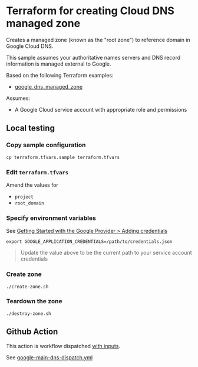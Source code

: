 # Terraform for creating Cloud DNS managed zone

Creates a managed zone (known as the "root zone") to reference domain in Google Cloud DNS.

This sample assumes your authoritative names servers and DNS record information is managed external to Google.

Based on the following Terraform examples:

* [google_dns_managed_zone](https://registry.terraform.io/providers/hashicorp/google/latest/docs/resources/dns_managed_zone)


Assumes:

* A Google Cloud service account with appropriate role and permissions


## Local testing

### Copy sample configuration

```
cp terraform.tfvars.sample terraform.tfvars
```

### Edit `terraform.tfvars`

Amend the values for

* `project`
* `root_domain`


### Specify environment variables

See [Getting Started with the Google Provider > Adding credentials](https://registry.terraform.io/providers/hashicorp/google/latest/docs/guides/getting_started#adding-credentials)

```
export GOOGLE_APPLICATION_CREDENTIALS=/path/to/credentials.json
```
> Update the value above to be the current path to your service account credentials

### Create zone

```
./create-zone.sh
```

### Teardown the zone

```
./destroy-zone.sh
```


## Github Action

This action is workflow dispatched [with inputs](https://docs.github.com/en/actions/using-workflows/workflow-syntax-for-github-actions#onworkflow_dispatchinputs).

See [google-main-dns-dispatch.yml](../../../.github/workflows/google-main-dns-dispatch.yml)
